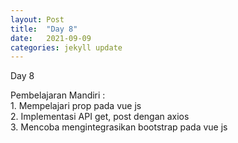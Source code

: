 ```yaml
---
layout: Post
title:  "Day 8"
date:   2021-09-09
categories: jekyll update
---
```

Day 8 <br/>
<p>
Pembelajaran Mandiri : <br/>
1. Mempelajari prop pada vue js <br/>
2. Implementasi API get, post dengan axios <br/>
3. Mencoba mengintegrasikan bootstrap pada vue js
</p>

[jekyll-docs]: https://jekyllrb.com/docs/home
[jekyll-gh]:   https://github.com/jekyll/jekyll
[jekyll-talk]: https://talk.jekyllrb.com/
